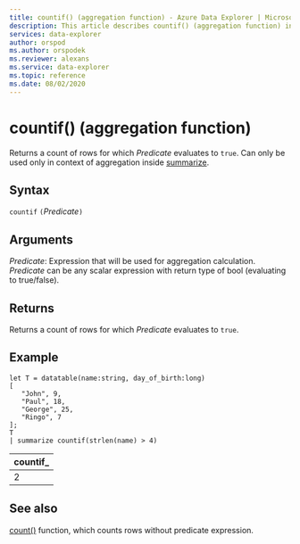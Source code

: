 ```yaml
---
title: countif() (aggregation function) - Azure Data Explorer | Microsoft Docs
description: This article describes countif() (aggregation function) in Azure Data Explorer.
services: data-explorer
author: orspod
ms.author: orspodek
ms.reviewer: alexans
ms.service: data-explorer
ms.topic: reference
ms.date: 08/02/2020
---
```

# countif() (aggregation function)

Returns a count of rows for which *Predicate* evaluates to `true`. Can only be used only in context of aggregation inside [summarize](summarizeoperator.md).

## Syntax

`countif` `(`*Predicate*`)`

## Arguments

*Predicate*: Expression that will be used for aggregation calculation. *Predicate* can be any scalar expression with return type of bool (evaluating to true/false).

## Returns

Returns a count of rows for which *Predicate* evaluates to `true`.

## Example

```kusto
let T = datatable(name:string, day_of_birth:long)
[
   "John", 9,
   "Paul", 18,
   "George", 25,
   "Ringo", 7
];
T
| summarize countif(strlen(name) > 4)
```

|countif_|
|----|
|2|

## See also

[count()](count-aggfunction.md) function, which counts rows without predicate expression.
